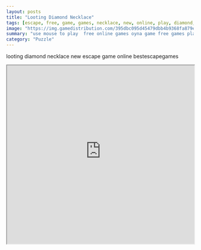```yaml
---
layout: posts
title: "Looting Diamond Necklace"
tags: [escape, free, game, games, necklace, new, online, play, diamond, download, looting, free, online, games, oyna, game, free, games, play, play, games]
image: "https://img.gamedistribution.com/395dbc095d45479dbb4b9368fa879e88.jpg"
summary: "use mouse to play  free online games oyna game free games play play games"
category: "Puzzle"
---
```


looting diamond necklace new escape game online bestescapegames

<iframe width="100%" height="480px;" src="https://flash.gamedistribution.com?game=395dbc095d45479dbb4b9368fa879e88"></iframe>